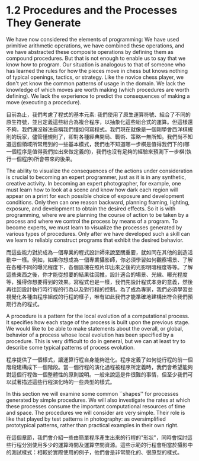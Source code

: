 # 1.2  Procedures and the Processes They Generate

We have now considered the elements of programming: We have used primitive arithmetic operations, we have combined these operations, and we have abstracted these composite operations by defining them as compound procedures. But that is not enough to enable us to say that we know how to program. Our situation is analogous to that of someone who has learned the rules for how the pieces move in chess but knows nothing of typical openings, tactics, or strategy. Like the novice chess player, we don't yet know the common patterns of usage in the domain. We lack the knowledge of which moves are worth making (which procedures are worth defining). We lack the experience to predict the consequences of making a move (executing a procedure).

目前為止，我們考慮了程式的基本元素: 我們使用了原生運算符號、組合了不同的原生符號，並且定義這些組合為複合程序，以抽象化這些組合式的運算。但這樣還不夠，我們還沒辦法自稱我們懂如何寫程式。我們現在就像是一個剛學會西洋棋規則的玩家，儘管懂規則了，卻對各種經典開局、戰術、策略一無所知。我們尚不知道這個領域所常用到的一些基本模式，我們也不知道哪一步棋是值得我們下的(哪一個程序是值得我們拉出來做定義的)，我們也沒有足夠的經驗來預測下一步棋(執行一個程序)所會帶來的後果。

The ability to visualize the consequences of the actions under consideration is crucial to becoming an expert programmer, just as it is in any synthetic, creative activity. In becoming an expert photographer, for example, one must learn how to look at a scene and know how dark each region will appear on a print for each possible choice of exposure and development conditions. Only then can one reason backward, planning framing, lighting, exposure, and development to obtain the desired effects. So it is with programming, where we are planning the course of action to be taken by a process and where we control the process by means of a program. To become experts, we must learn to visualize the processes generated by various types of procedures. Only after we have developed such a skill can we learn to reliably construct programs that exhibit the desired behavior.

而這些能力對於成為一個專業的程式設計師來說至關重要，就如同在其他的創造活動中一樣。例如，如果你想成為一個專業攝影師，你必須學習如何觀察場景、了解在各種不同的曝光程度下，各個區塊在照片印出來之後的光影明暗程度等等。了解這些東西之後，你才能從想要的結果往回推，設計適合的場景、光線、曝光程度等，獲得你想要得到的效果。寫程式也是一樣，我們先設計程式本身的意義，然後再往回設計執行時行程的行為以及對行程的控制。為了成為專家，我們必須學習並視覺化各種由程序組成的行程的樣子，唯有如此我們才能準確地建構出符合我們預期行為的程式。

A procedure is a pattern for the local evolution of a computational process. It specifies how each stage of the process is built upon the previous stage. We would like to be able to make statements about the overall, or global, behavior of a process whose local evolution has been specified by a procedure. This is very difficult to do in general, but we can at least try to describe some typical patterns of process evolution.

程序提供了一個樣式，讓運算行程自身能夠進化。程序定義了如何從行程的前一個階段建構成下一個階段。當一個行程的演化過程被程序所定義時，我們會希望能夠對這個行程做一個整體性的原則說明。一般來說這是件很難的事情，但至少我們可以試著描述這些行程演化時的一些典型的樣式。

In this section we will examine some common ``shapes'' for processes generated by simple procedures. We will also investigate the rates at which these processes consume the important computational resources of time and space. The procedures we will consider are very simple. Their role is like that played by test patterns in photography: as oversimplified prototypical patterns, rather than practical examples in their own right.

在這個章節，我們會介紹一些由簡單程序產生出來的行程的"形狀"，同時會探討這些行程分別使用多少的運算時間及運算空間資源。這些示範的行程會相當於攝影中的測試樣式：相較於實際使用的例子，他們會是非常簡化的、很原型的樣式。